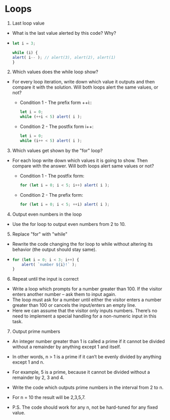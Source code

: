 # Loops
1. Last loop value
- What is the last value alerted by this code? Why?
- ``` JavaScript
  let i = 3;

  while (i) {
  alert( i-- ); // alert(3), alert(2), alert(1)
  }
  ```

2. Which values does the while loop show?
- For every loop iteration, write down which value it outputs and then compare it with the solution. Will both loops alert the same values, or not?
    - Condition 1 - The prefix form ++i::
        ``` JavaScript
        let i = 0;
        while (++i < 5) alert( i );
        ```

    - Condition 2 - The postfix form i++:
        ``` JavaScript
        let i = 0;
        while (i++ < 5) alert( i );
        ```


3. Which values get shown by the "for" loop?
- For each loop write down which values it is going to show. Then compare with the answer. Will both loops alert same values or not?
    - Condition 1 - The postfix form:
        ``` JavaScript
        for (let i = 0; i < 5; i++) alert( i );
        ```

    - Condition 2 - The prefix form:
        ``` JavaScript
        for (let i = 0; i < 5; ++i) alert( i );
        ```

4. Output even numbers in the loop
- Use the for loop to output even numbers from 2 to 10.

5. Replace "for" with "while"
- Rewrite the code changing the for loop to while without altering its behavior (the output should stay same).
- ``` JavaScript
  for (let i = 0; i < 3; i++) {
      alert( `number ${i}!` );
  }
  ```

6. Repeat until the input is correct
- Write a loop which prompts for a number greater than 100. If the visitor enters another number – ask them to input again.
- The loop must ask for a number until either the visitor enters a number greater than 100 or cancels the input/enters an empty line.
- Here we can assume that the visitor only inputs numbers. There’s no need to implement a special handling for a non-numeric input in this task.

7. Output prime numbers
- An integer number greater than 1 is called a prime if it cannot be divided without a remainder by anything except 1 and itself.

- In other words, n > 1 is a prime if it can’t be evenly divided by anything except 1 and n.

- For example, 5 is a prime, because it cannot be divided without a remainder by 2, 3 and 4.

- Write the code which outputs prime numbers in the interval from 2 to n.

- For n = 10 the result will be 2,3,5,7.

- P.S. The code should work for any n, not be hard-tuned for any fixed value.



